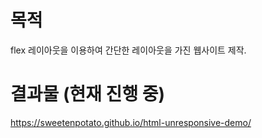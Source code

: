# 목적

flex 레이아웃을 이용하여 간단한 레이아웃을 가진 웹사이트 제작.

# 결과물 (현재 진행 중)

https://sweetenpotato.github.io/html-unresponsive-demo/
